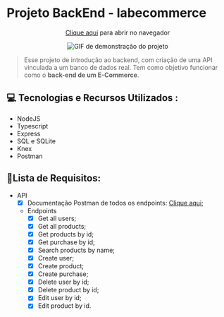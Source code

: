 # Projeto BackEnd - labecommerce

<div align="center">
<p><a href="#">Clique aqui</a> para abrir no navegador<p/>
<img src="#" alt="GIF de demonstração do projeto">
</div>

> Esse projeto de introdução ao backend, com criação de uma API vinculada a um banco de dados real. Tem como objetivo funcionar como o **back-end de um E-Commerce**.

## 💻 Tecnologias e Recursos Utilizados : 
* NodeJS
* Typescript
* Express
* SQL e SQLite
* Knex
* Postman

## 📝Lista de Requisitos:
- API 
  - [x] Documentação Postman de todos os endpoints: <a href="https://documenter.getpostman.com/view/24823165/2s93RWPrGi#d1aae7f5-7a71-4a4f-baa7-0d2ceb8b8fe5">Clique aqui</a>;
  - Endpoints 
    - [x] Get all users;
    - [x] Get all products;
    - [x] Get products by id;
    - [x] Get purchase by id;
    - [x] Search products by name;
    - [x] Create user;
    - [x] Create product;
    - [x] Create purchase;
    - [x] Delete user by id;
    - [x] Delete product by id;
    - [x] Edit user by id;
    - [x] Edit product by id.
